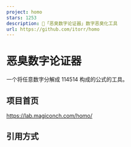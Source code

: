 ```yaml
---
project: homo
stars: 1253
description: 💩「恶臭数字论证器」数字恶臭化工具
url: https://github.com/itorr/homo
---
```


恶臭数字论证器
=======

一个将任意数字分解成 114514 构成的公式的工具。

项目首页
----

https://lab.magiconch.com/homo/

引用方式
----

<script src\="homo.js"\></script\>
<script\>
let 恶臭 \= homo(1919810);
// "114514\*(11-4-5+14)+(114\*514+(114\*51\*4+(1145\*(1+4)+(11-4+5+1-4))))"
</script\>

### CDN

<script src\="https://cdn.jsdelivr.net/gh/itorr/homo@master/homo.js"\></script\>

仓库地址
----

https://github.com/itorr/homo

协议
--

MIT
